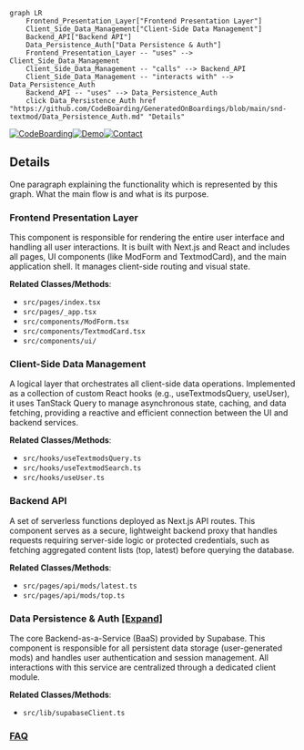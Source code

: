 ```mermaid
graph LR
    Frontend_Presentation_Layer["Frontend Presentation Layer"]
    Client_Side_Data_Management["Client-Side Data Management"]
    Backend_API["Backend API"]
    Data_Persistence_Auth["Data Persistence & Auth"]
    Frontend_Presentation_Layer -- "uses" --> Client_Side_Data_Management
    Client_Side_Data_Management -- "calls" --> Backend_API
    Client_Side_Data_Management -- "interacts with" --> Data_Persistence_Auth
    Backend_API -- "uses" --> Data_Persistence_Auth
    click Data_Persistence_Auth href "https://github.com/CodeBoarding/GeneratedOnBoardings/blob/main/snd-textmod/Data_Persistence_Auth.md" "Details"
```

[![CodeBoarding](https://img.shields.io/badge/Generated%20by-CodeBoarding-9cf?style=flat-square)](https://github.com/CodeBoarding/GeneratedOnBoardings)[![Demo](https://img.shields.io/badge/Try%20our-Demo-blue?style=flat-square)](https://www.codeboarding.org/demo)[![Contact](https://img.shields.io/badge/Contact%20us%20-%20contact@codeboarding.org-lightgrey?style=flat-square)](mailto:contact@codeboarding.org)

## Details

One paragraph explaining the functionality which is represented by this graph. What the main flow is and what is its purpose.

### Frontend Presentation Layer
This component is responsible for rendering the entire user interface and handling all user interactions. It is built with Next.js and React and includes all pages, UI components (like ModForm and TextmodCard), and the main application shell. It manages client-side routing and visual state.


**Related Classes/Methods**:

- `src/pages/index.tsx`
- `src/pages/_app.tsx`
- `src/components/ModForm.tsx`
- `src/components/TextmodCard.tsx`
- `src/components/ui/`


### Client-Side Data Management
A logical layer that orchestrates all client-side data operations. Implemented as a collection of custom React hooks (e.g., useTextmodsQuery, useUser), it uses TanStack Query to manage asynchronous state, caching, and data fetching, providing a reactive and efficient connection between the UI and backend services.


**Related Classes/Methods**:

- `src/hooks/useTextmodsQuery.ts`
- `src/hooks/useTextmodSearch.ts`
- `src/hooks/useUser.ts`


### Backend API
A set of serverless functions deployed as Next.js API routes. This component serves as a secure, lightweight backend proxy that handles requests requiring server-side logic or protected credentials, such as fetching aggregated content lists (top, latest) before querying the database.


**Related Classes/Methods**:

- `src/pages/api/mods/latest.ts`
- `src/pages/api/mods/top.ts`


### Data Persistence & Auth [[Expand]](./Data_Persistence_Auth.md)
The core Backend-as-a-Service (BaaS) provided by Supabase. This component is responsible for all persistent data storage (user-generated mods) and handles user authentication and session management. All interactions with this service are centralized through a dedicated client module.


**Related Classes/Methods**:

- `src/lib/supabaseClient.ts`




### [FAQ](https://github.com/CodeBoarding/GeneratedOnBoardings/tree/main?tab=readme-ov-file#faq)